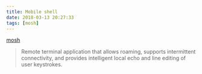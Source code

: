 ```yaml
---
title: Mobile shell
date: 2018-03-13 20:27:33
tags: [mosh]
---
```


[mosh](https://mosh.org/)

> Remote terminal application that allows roaming, supports intermittent connectivity, and provides intelligent local echo and line editing of user keystrokes.

